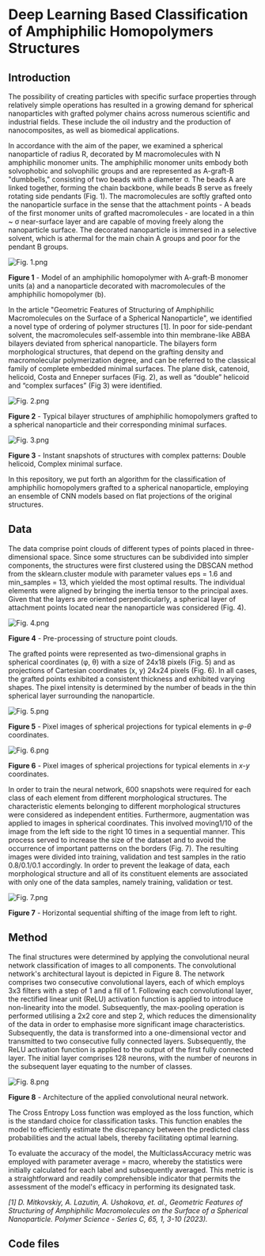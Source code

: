 # Deep Learning Based Classification of Amphiphilic Homopolymers Structures
## Introduction

The possibility of creating particles with specific surface properties through relatively simple operations has resulted in a growing demand for spherical nanoparticles with grafted polymer chains across numerous scientific and industrial fields. These include the oil industry and the production of nanocomposites, as well as biomedical applications.

In accordance with the aim of the paper, we examined a spherical nanoparticle of radius R, decorated by M macromolecules with N amphiphilic monomer units. The amphiphilic monomer units embody both solvophobic and solvophilic groups and are represented as A-graft-B "dumbbells," consisting of two beads with a diameter σ. The beads A are linked together, forming the chain backbone, while beads B serve as freely rotating side pendants (Fig. 1). The macromolecules are softly grafted onto the nanoparticle surface in the sense that the attachment points - A beads of the first monomer units of grafted macromolecules - are located in a thin ~ σ near-surface layer and are capable of moving freely along the nanoparticle surface. The decorated nanoparticle is immersed in a selective solvent, which is athermal for the main chain A groups and poor for the pendant B groups.

![Fig. 1.png](https://github.com/dmitkovskiy/Classification-of-Amphiphilic-Homopolymers-Structures/raw/main/images/Fig.%201.png)

**Figure 1** - Model of an amphiphilic homopolymer with A-graft-B monomer units (a) and a nanoparticle decorated with macromolecules of the amphiphilic homopolymer (b). 

In the article "Geometric Features of Structuring of Amphiphilic Macromolecules on the Surface of a Spherical Nanoparticle", we identified a novel type of ordering of polymer structures [1]. In poor for side-pendant solvent, the macromolecules self-assemble into thin membrane-like ABBA bilayers deviated from spherical nanoparticle. The bilayers form morphological structures, that depend on the grafting density and macromolecular polymerization degree, and can be referred to the classical family of complete embedded minimal surfaces. The plane disk, catenoid, helicoid, Costa and Enneper surfaces (Fig. 2), as well as “double” helicoid and “complex surfaces” (Fig 3) were identified.

![Fig. 2.png](https://github.com/dmitkovskiy/Classification-of-Amphiphilic-Homopolymers-Structures/raw/main/images/Fig.%202.png)

**Figure 2** - Typical bilayer structures of amphiphilic homopolymers grafted to a spherical nanoparticle and their corresponding minimal surfaces.

![Fig. 3.png](https://github.com/dmitkovskiy/Classification-of-Amphiphilic-Homopolymers-Structures/raw/main/images/Fig.%203.png)

**Figure 3** - Instant snapshots of structures with complex patterns: Double helicoid, Complex minimal surface.

In this repository, we put forth an algorithm for the classification of amphiphilic homopolymers grafted to a spherical nanoparticle, employing an ensemble of CNN models based on flat projections of the original structures.

## Data

The data comprise point clouds of different types of points placed in three-dimensional space. Since some structures can be subdivided into simpler components, the structures were first clustered using the DBSCAN method from the sklearn.cluster module with parameter values eps = 1.6 and min_samples = 13, which yielded the most optimal results. The individual elements were aligned by bringing the inertia tensor to the principal axes. Given that the layers are oriented perpendicularly, a spherical layer of attachment points located near the nanoparticle was considered (Fig. 4).

![Fig. 4.png](https://github.com/dmitkovskiy/Classification-of-Amphiphilic-Homopolymers-Structures/raw/main/images/Fig.%204.png)

**Figure 4** - Pre-processing of structure point clouds.

The grafted points were represented as two-dimensional graphs in spherical coordinates (φ, θ) with a size of 24x18 pixels (Fig. 5) and as projections of Cartesian coordinates (x, y) 24x24 pixels (Fig. 6). In all cases, the grafted points exhibited a consistent thickness and exhibited varying shapes. The pixel intensity is determined by the number of beads in the thin spherical layer surrounding the nanoparticle.

![Fig. 5.png](https://github.com/dmitkovskiy/Classification-of-Amphiphilic-Homopolymers-Structures/raw/main/images/Fig.%205.png)

**Figure 5** - Pixel images of spherical projections for typical elements in *φ-θ* coordinates.

![Fig. 6.png](https://github.com/dmitkovskiy/Classification-of-Amphiphilic-Homopolymers-Structures/raw/main/images/Fig.%206.png)

**Figure 6** - Pixel images of spherical projections for typical elements in *x-y* coordinates.

In order to train the neural network, 600 snapshots were required for each class of each element from different morphological structures. The characteristic elements belonging to different morphological structures were considered as independent entities. Furthermore, augmentation was applied to images in spherical coordinates. This involved moving1/10 of the image from the left side to the right 10 times in a sequential manner. This process served to increase the size of the dataset and to avoid the occurrence of important patterns on the borders (Fig. 7). The resulting images were divided into training, validation and test samples in the ratio 0.8/0.1/0.1 accordingly. In order to prevent the leakage of data, each morphological structure and all of its constituent elements are associated with only one of the data samples, namely training, validation or test.

![Fig. 7.png](https://github.com/dmitkovskiy/Classification-of-Amphiphilic-Homopolymers-Structures/raw/main/images/Fig.%207.png)

**Figure 7** - Horizontal sequential shifting of the image from left to right.

## Method

The final structures were determined by applying the convolutional neural network classification of images to all components. The convolutional network's architectural layout is depicted in Figure 8. The network comprises two consecutive convolutional layers, each of which employs 3x3 filters with a step of 1 and a fill of 1. Following each convolutional layer, the rectified linear unit (ReLU) activation function is applied to introduce non-linearity into the model. Subsequently, the max-pooling operation is performed utilising a 2x2 core and step 2, which reduces the dimensionality of the data in order to emphasise more significant image characteristics. Subsequently, the data is transformed into a one-dimensional vector and transmitted to two consecutive fully connected layers. Subsequently, the ReLU activation function is applied to the output of the first fully connected layer. The initial layer comprises 128 neurons, with the number of neurons in the subsequent layer equating to the number of classes.

![Fig. 8.png](https://github.com/dmitkovskiy/Classification-of-Amphiphilic-Homopolymers-Structures/raw/main/images/Fig.%208.png)

**Figure 8** - Architecture of the applied convolutional neural network.

The Cross Entropy Loss function was employed as the loss function, which is the standard choice for classification tasks. This function enables the model to efficiently estimate the discrepancy between the predicted class probabilities and the actual labels, thereby facilitating optimal learning.

To evaluate the accuracy of the model, the MulticlassAccuracy metric was employed with parameter average = macro, whereby the statistics were initially calculated for each label and subsequently averaged. This metric is a straightforward and readily comprehensible indicator that permits the assessment of the model's efficacy in performing its designated task.

*[1] D. Mitkovskiy, A. Lazutin, A. Ushakova, et. al., Geometric Features of Structuring of Amphiphilic Macromolecules on the Surface of a Spherical Nanoparticle. Polymer Science - Series C, 65, 1, 3-10 (2023).*

## Code files
